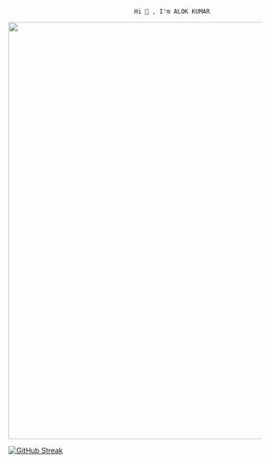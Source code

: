                                        Hi 👋 , I'm ALOK KUMAR

<img width="830" src="https://github-readme-activity-graph.vercel.app/graph?username=Alokkumar1824&bg_color=21232a&color=a8eeff&line=61dafb&point=f0fcff&area=true&hide_border=false" />



<!--

**Alokkumar1824/Alokkumar1824** is a ✨ _special_ ✨ repository because its `README.md` (this file) appears on your GitHub profile.

Here are some ideas to get you started:

- 🔭 I’m currently working on ...
- 🌱 I’m currently learning ...
- 👯 I’m looking to collaborate on ...
- 🤔 I’m looking for help with ...
- 💬 Ask me about ...
- 📫 How to reach me: ...
- 😄 Pronouns: ...
- ⚡ Fun fact: ...
-->


[![GitHub Streak](https://github-readme-streak-stats.herokuapp.com?user=Alokkumar1824&theme=dark)](https://git.io/streak-stats)
